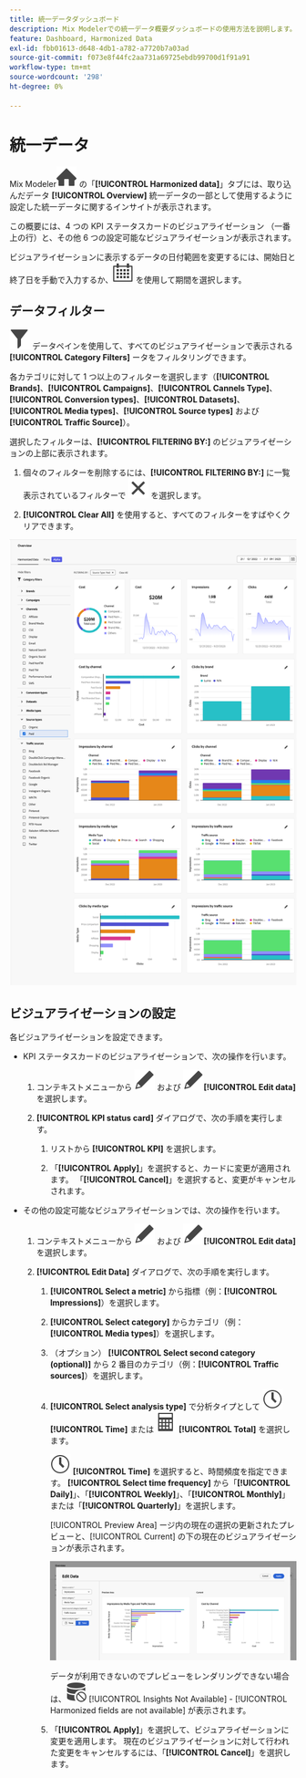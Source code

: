 ```yaml
---
title: 統一データダッシュボード
description: Mix Modelerでの統一データ概要ダッシュボードの使用方法を説明します。
feature: Dashboard, Harmonized Data
exl-id: fbb01613-d648-4db1-a782-a7720b7a03ad
source-git-commit: f073e8f44fc2aa731a69725ebdb99700d1f91a91
workflow-type: tm+mt
source-wordcount: '298'
ht-degree: 0%

---
```


# 統一データ

Mix Modeler![ ホーム ](/help/assets/icons/Home.svg) の「**[!UICONTROL Harmonized data]**」タブには、取り込んだデータ **[!UICONTROL Overview]** 統一データの一部として使用するように設定した統一データに関するインサイトが表示されます。

この概要には、4 つの KPI ステータスカードのビジュアライゼーション （一番上の行）と、その他 6 つの設定可能なビジュアライゼーションが表示されます。

ビジュアライゼーションに表示するデータの日付範囲を変更するには、開始日と終了日を手動で入力するか、![ カレンダー ](/help/assets/icons/Calendar.svg) を使用して期間を選択します。

## データフィルター

![ フィルター ](/help/assets/icons/Filter.svg) データペインを使用して、すべてのビジュアライゼーションで表示される **[!UICONTROL Category Filters]** ータをフィルタリングできます。

各カテゴリに対して 1 つ以上のフィルターを選択します（**[!UICONTROL Brands]**、**[!UICONTROL Campaigns]**、**[!UICONTROL Cannels Type]**、**[!UICONTROL Conversion types]**、**[!UICONTROL Datasets]**、**[!UICONTROL Media types]**、**[!UICONTROL Source types]** および **[!UICONTROL Traffic Source]**）。

選択したフィルターは、**[!UICONTROL FILTERING BY:]** のビジュアライゼーションの上部に表示されます。

1. 個々のフィルターを削除するには、**[!UICONTROL FILTERING BY:]** に一覧表示されているフィルターで ![ 閉じる ](/help/assets/icons/Close.svg) を選択します。

1. **[!UICONTROL Clear All]** を使用すると、すべてのフィルターをすばやくクリアできます。

![ 統一データの概要 ](/help/assets/harmonized-data-overview.png)


## ビジュアライゼーションの設定

各ビジュアライゼーションを設定できます。

* KPI ステータスカードのビジュアライゼーションで、次の操作を行います。

   1. コンテキストメニューから ![ 編集 ](/help/assets/icons/Edit.svg) および ![ 編集 ](/help/assets/icons/Edit.svg)**[!UICONTROL Edit data]** を選択します。

   1. **[!UICONTROL KPI status card]** ダイアログで、次の手順を実行します。

      1. リストから **[!UICONTROL KPI]** を選択します。

      1. 「**[!UICONTROL Apply]**」を選択すると、カードに変更が適用されます。 「**[!UICONTROL Cancel]**」を選択すると、変更がキャンセルされます。

* その他の設定可能なビジュアライゼーションでは、次の操作を行います。

   1. コンテキストメニューから ![ 編集 ](/help/assets/icons/Edit.svg) および ![ 編集 ](/help/assets/icons/Edit.svg)**[!UICONTROL Edit data]** を選択します。

   1. **[!UICONTROL Edit Data]** ダイアログで、次の手順を実行します。

      1. **[!UICONTROL Select a metric]** から指標（例：**[!UICONTROL Impressions]**）を選択します。
      1. **[!UICONTROL Select category]** からカテゴリ（例：**[!UICONTROL Media types]**）を選択します。
      1. （オプション） **[!UICONTROL Select second category (optional)]** から 2 番目のカテゴリ（例：**[!UICONTROL Traffic sources]**）を選択します。
      1. **[!UICONTROL Select analysis type]** で分析タイプとして ![Clock](/help/assets/icons/Clock.svg) **[!UICONTROL Time]** または ![Calculator](/help/assets/icons/Calculator.svg) **[!UICONTROL Total]** を選択します。

         ![Clock](/help/assets/icons/Clock.svg) **[!UICONTROL Time]** を選択すると、時間頻度を指定できます。 **[!UICONTROL Select time frequency]** から「**[!UICONTROL Daily]**」、「**[!UICONTROL Weekly]**」、「**[!UICONTROL Monthly]**」または「**[!UICONTROL Quarterly]**」を選択します。

         [!UICONTROL Preview Area] ージ内の現在の選択の更新されたプレビューと、[!UICONTROL Current] の下の現在のビジュアライゼーションが表示されます。

         ![ 統一データウィジェットを編集 ](/help/assets/edit-harmonized-data-widget.png)

         データが利用できないのでプレビューをレンダリングできない場合は、![ データエラー ](/help/assets/icons/DataUnavailable.svg) [!UICONTROL Insights Not Available] - [!UICONTROL Harmonized fields are not available] が表示されます。

      1. 「**[!UICONTROL Apply]**」を選択して、ビジュアライゼーションに変更を適用します。 現在のビジュアライゼーションに対して行われた変更をキャンセルするには、「**[!UICONTROL Cancel]**」を選択します。
